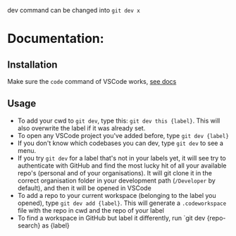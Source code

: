 dev command can be changed into `git dev x` 

# Documentation:

## Installation
Make sure the `code` command of VSCode works, [see docs](https://code.visualstudio.com/docs/setup/mac) 

## Usage
* To add your cwd to `git dev`, type this: `git dev this {label}`. This will also overwrite the label if it was already set.
* To open any VSCode project you've added before, type `git dev {label}`
* If you don't know which codebases you can dev, type `git dev` to see a menu.
* If you try `git dev` for a label that's not in your labels yet, it will see try to authenticate with GitHub and find the most lucky hit of all your available repo's (personal and of your organisations). It will git clone it in the correct organisation folder in your development path (`/Developer` by default), and then it will be opened in VSCode
* To add a repo to your current workspace (belonging to the label you opened), type `git dev add {label}`. This will generate a `.codeworkspace` file with the repo in cwd and the repo of your label
* To find a workspace in GitHub but label it differently, run `git dev {repo-search} as {label}
